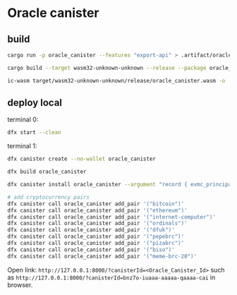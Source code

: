 # Oracle canister

## build
```sh
cargo run -p oracle_canister --features "export-api" > .artifact/oracle_canister.did

cargo build --target wasm32-unknown-unknown --release --package oracle_canister --features "export-api"

ic-wasm target/wasm32-unknown-unknown/release/oracle_canister.wasm -o .artifact/oracle_canister.wasm shrink
```

## deploy local
terminal 0:
```sh
dfx start --clean
```

terminal 1:
```sh
dfx canister create --no-wallet oracle_canister

dfx build oracle_canister

dfx canister install oracle_canister --argument "record { evmc_principal=principal \"aaaaa-aa\";owner=principal \"$(dfx identity get-principal)\"}"

# add cryptocurrency pairs
dfx canister call oracle_canister add_pair '("bitcoin")'
dfx canister call oracle_canister add_pair '("ethereum")'
dfx canister call oracle_canister add_pair '("internet-computer")'
dfx canister call oracle_canister add_pair '("ordinals")'
dfx canister call oracle_canister add_pair '("dfuk")'
dfx canister call oracle_canister add_pair '("pepebrc")'
dfx canister call oracle_canister add_pair '("pizabrc")'
dfx canister call oracle_canister add_pair '("biso")'
dfx canister call oracle_canister add_pair '("meme-brc-20")'
```

Open link: `http://127.0.0.1:8000/?canisterId=<Oracle_Canister_Id>` such as `http://127.0.0.1:8000/?canisterId=bnz7o-iuaaa-aaaaa-qaaaa-cai` in browser. 
